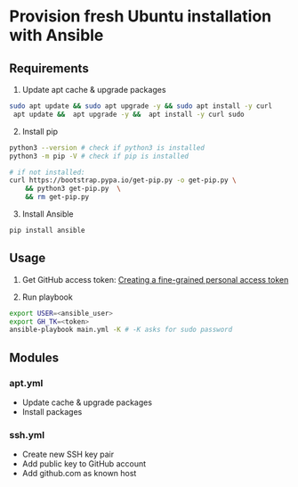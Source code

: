 # Provision fresh Ubuntu installation with Ansible

## Requirements

1. Update apt cache & upgrade packages

```bash
sudo apt update && sudo apt upgrade -y && sudo apt install -y curl
 apt update &&  apt upgrade -y &&  apt install -y curl sudo
```

2. Install pip

```bash
python3 --version # check if python3 is installed
python3 -m pip -V # check if pip is installed

# if not installed:
curl https://bootstrap.pypa.io/get-pip.py -o get-pip.py \
    && python3 get-pip.py  \
    && rm get-pip.py
```

3. Install Ansible

```bash
pip install ansible
```

## Usage

1. Get GitHub access token: [Creating a fine-grained personal access token](https://docs.github.com/en/authentication/keeping-your-account-and-data-secure/managing-your-personal-access-tokens#creating-a-fine-grained-personal-access-token)

2. Run playbook

```bash
export USER=<ansible_user>
export GH_TK=<token>
ansible-playbook main.yml -K # -K asks for sudo password
```

## Modules

### apt.yml

- Update cache & upgrade packages
- Install packages

### ssh.yml

- Create new SSH key pair
- Add public key to GitHub account
- Add github.com as known host
